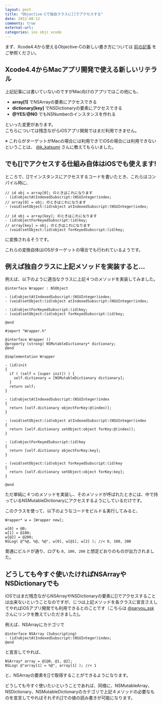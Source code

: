 ```yaml
---
layout: post
title: "Objective-Cで独自クラスに[]でアクセスする"
date: 2012-08-12
comments: true
external-url: 
categories: ios objc xcode
---
```


まず、Xcode4.4から使えるObjective-Cの新しい書き方については [前の記事](/2012/08/12/objc-new-statements/) をご参照ください。

## Xcode4.4からMacアプリ開発で使える新しいリテラル

上記記事には書いていないのですがMac向けのアプリではこの他にも、

* **array[1]** でNSArrayの要素にアクセスできる
* **dictionary[key]** でNSDictionaryの要素にアクセスできる
* **@YES**/**@NO** でもNSNumberのインスタンスを作れる

といった変更があります。  
こちらについては残念ながらiOSアプリ開発ではまだ利用できません。

※ これらがターゲットがMacの場合には利用できてiOSの場合には利用できないということは、 [@k_katsumi](https://twitter.com/k_katsumi) さんに教えてもらいました。

## でも[]でアクセスする仕組み自体はiOSでも使えます!

<!-- more -->

ところで、[]でインスタンスにアクセスするコードを書いたとき、これらはコンパイル時に、
``` objc
// id obj = array[0]; のときはこれになります
- (id)objectAtIndexedSubscript:(NSUInteger)index;
// array[0] = obj; のときはこれになります
- (void)setObject:(id)object atIndexedSubscript:(NSUInteger)index;

// id obj = array[key]; のときはこれになります
- (id)objectForKeyedSubscript:(id)key;
// array[key] = obj; のときはこれになります
- (void)setObject:(id)object forKeyedSubscript:(id)key;
```
に変換されるそうです。

これらの変換自体はiOSがターゲットの場合でも行われているようです。

## 例えば独自クラスに上記メソッドを実装すると...

例えば、以下のように適当なクラスに上記４つのメソッドを実装してみました。

``` objc Wrapper.h
@interface Wrapper : NSObject

- (id)objectAtIndexedSubscript:(NSUInteger)index;
- (void)setObject:(id)object atIndexedSubscript:(NSUInteger)index;

- (id)objectForKeyedSubscript:(id)key;
- (void)setObject:(id)object forKeyedSubscript:(id)key;

@end
```
``` objc Wrapper.m
#import "Wrapper.h"

@interface Wrapper ()
@property (strong) NSMutableDictionary* dictionary;
@end 

@implementation Wrapper

- (id)init
{
  if ( (self = [super init]) ) {
    self.dictionary = [NSMutableDictionary dictionary];
  }
  return self;
}

- (id)objectAtIndexedSubscript:(NSUInteger)index
{
  return [self.dictionary objectForKey:@(index)];
}

- (void)setObject:(id)object atIndexedSubscript:(NSUInteger)index
{
  return [self.dictionary setObject:object forKey:@(index)];
}

- (id)objectForKeyedSubscript:(id)key
{
  return [self.dictionary objectForKey:key];
}

- (void)setObject:(id)object forKeyedSubscript:(id)key
{
  return [self.dictionary setObject:object forKey:key];
}

@end
```

ただ単純に４つのメソッドを実装し、そのメソッドが呼ばれたときには、中で持っているNSMutableDictionaryにアクセスするようにしているだけです。

このクラスを使って、以下のようなコードをビルド＆実行してみると、
``` objc
Wrapper* w = [Wrapper new];

w[0] = @0;
w[1] = @100;
w[@2] = @200;
NSLog( @"%@, %@, %@", w[0], w[@1], w[2] ); //< 0, 100, 200
```
普通にビルドが通り、ログも `0, 100, 200` と想定どおりのものが出力されました。

## どうしても今すぐ使いたければNSArrayやNSDictionaryでも

iOSではまだ残念ながらNSArrayやNSDictionaryの要素に[]でアクセスすることは出来ないということなのですが、じつは上記メソッドを各クラスに宣言さえしてやればiOSアプリ開発でも利用できるとのことです（こちらは [@saryou_ssk](https://twitter.com/saryou_ssk) さんにリンクを教えていただきました)。

例えば、NSArrayにカテゴリで
``` objc
@interface NSArray (Subscripting)
- (id)objectAtIndexedSubscript:(NSUInteger)index;
@end 
```
と宣言してやれば、
``` objc
NSArray* array = @[@0, @1, @2];
NSLog( @"array[1] = %@", array[1] ); //< 1
```
と、NSArrayの要素を[]で取得することができるようになります。

どうしても今すぐ使いたいということであれば、同様に、NSMutableArray、NSDictionary、NSMutableDictionaryのカテゴリで上記４メソッドの必要なものを宣言してやればそれぞれ[]での値の読み書きが可能になります。

